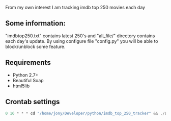 From my own interest I am tracking imdb top 250 movies each day

## Some information:
"imdbtop250.txt" contains latest 250's and "all_file/" directory contains each day's update.
By using configure file "config.py" you will be able to block/unblock some feature.

## Requirements
+ Python 2.7+
+ Beautiful Soap
+ html5lib

## Crontab settings
```javascript
0 16 * * * cd "/home/jony/Developer/python/imdb_top_250_tracker" && ./auto_script.sh
```
